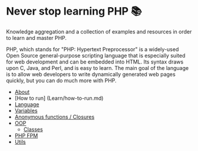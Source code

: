 # Never stop learning PHP :books:

Knowledge aggregation and a collection of examples and resources in order to learn and master PHP.

PHP, which stands for "PHP: Hypertext Preprocessor" is a widely-used Open Source general-purpose scripting language that is especially suited for web development and can be embedded into HTML. Its syntax draws upon C, Java, and Perl, and is easy to learn. The main goal of the language is to allow web developers to write dynamically generated web pages quickly, but you can do much more with PHP.

* [About](Learn/about.md)
* [How to run] (Learn/how-to-run.md)
* [Language](Learn/Language)
 * [Variables](Learn/Language/variables.md)
 * [Anonymous functions / Closures](Learn/Language/anonymous-functions-closures.md)
* [OOP](Learn/OOP/)
  * [Classes](Learn/OOP/classes.md)
* [PHP FPM](Learn/php-fpm.md)
* [Utils](Learn/utils.md)

